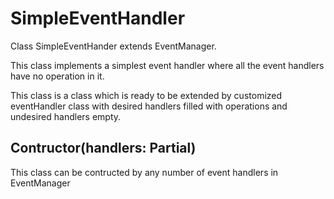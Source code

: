 # SimpleEventHandler

Class SimpleEventHander extends EventManager. 

This class implements a simplest event handler where all the event handlers have no operation in it.

This class is a class which is ready to be extended by customized eventHandler class with desired handlers filled with operations and undesired handlers empty.

## Contructor(handlers: Partial<EventManager>)

This class can be contructed by any number of event handlers in EventManager